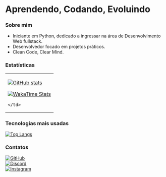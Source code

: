 # Aprendendo, Codando, Evoluindo

### Sobre mim  
- Iniciante em Python, dedicado a ingressar na área de Desenvolvimento Web fullstack.  
- Desenvolvedor focado em projetos práticos.  
- Clean Code, Clear Mind.

### Estatísticas

<table>
  <tr>
    <td>

[![GitHub stats](https://github-readme-stats.vercel.app/api?username=jxxxhxvcks&show_icons=false&hide_title=true&hide_border=true&hide=commits,issues,pulls&text_color=000000&icon_color=000000&theme=light)](https://github.com/jxxxhxvcks)

[![WakaTime Stats](https://github-readme-stats.vercel.app/api/wakatime?username=lywsmic&theme=light&hide_border=true&text_color=000000&cache_seconds=0)](https://wakatime.com/@lywsmic)

    </td>
  </tr>
</table>

### Tecnologias mais usadas

[![Top Langs](https://github-readme-stats.vercel.app/api/top-langs/?username=jxxxhxvcks&layout=compact&theme=light&hide_border=true&text_color=000000&cache_seconds=0)](https://github.com/jxxxhxvcks)

### Contatos  

[![GitHub](https://img.shields.io/badge/github-%23FFFFFF.svg?style=for-the-badge&logo=github&logoColor=000000&color=FFFFFF)](https://github.com/jxxxhxvcks)  
[![Discord](https://img.shields.io/badge/discord-%23FFFFFF.svg?style=for-the-badge&logo=discord&logoColor=000000&color=FFFFFF)](https://discordapp.com/users/1189986362619859074)  
[![Instagram](https://img.shields.io/badge/instagram-%23FFFFFF.svg?style=for-the-badge&logo=instagram&logoColor=000000&color=FFFFFF)](https://instagram.com/joaocoding)
